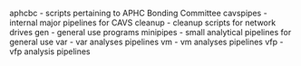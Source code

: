 aphcbc    - scripts pertaining to APHC Bonding Committee
cavspipes - internal major pipelines for CAVS
cleanup   - cleanup scripts for network drives
gen       - general use programs
minipipes - small analytical pipelines for general use
var       - var analyses pipelines
vm        - vm analyses pipelines
vfp       - vfp analysis pipelines
